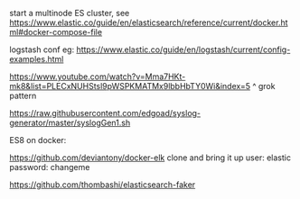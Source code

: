 start a multinode ES cluster, see https://www.elastic.co/guide/en/elasticsearch/reference/current/docker.html#docker-compose-file


logstash conf eg: https://www.elastic.co/guide/en/logstash/current/config-examples.html


https://www.youtube.com/watch?v=Mma7HKt-mk8&list=PLECxNUHStsl9pWSPKMATMx9lbbHbTY0Wi&index=5
^ grok pattern

https://raw.githubusercontent.com/edgoad/syslog-generator/master/syslogGen1.sh

ES8 on docker:

https://github.com/deviantony/docker-elk
clone and bring it up
user: elastic
password: changeme



https://github.com/thombashi/elasticsearch-faker